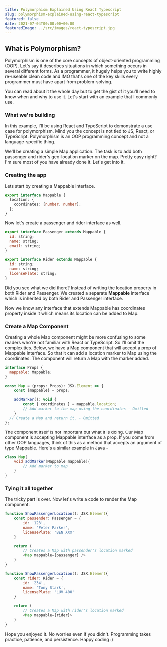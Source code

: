 ```yaml
---
title: Polymorphism Explained Using React Typescript
slug: polymorphism-explained-using-react-typescript
featured: false
date: 2021-07-04T00:00:00+00:00
featuredImage: ../src/images/react-typescript.jpg
---
```


## What is Polymorphism?

Polymorphism is one of the core concepts of object-oriented programming (OOP). Let's say it describes situations in which something occurs in several different forms. As a programmer, it hugely helps you to write highly re-useable clean code and IMO that's one of the key skills every programmer must have apart from problem-solving.

You can read about it the whole day but to get the gist of it you'll need to know when and why to use it. Let's start with an example that I commonly use.

### What we're building

In this example, I'll be using React and TypeScript to demonstrate a use case for polymorphism. Mind you the concept is not tied to JS, React, or TypeScript. Polymorphism is an OOP programming concept and not a language-specific thing.

We'll be creating a simple Map application. The task is to add both passenger and rider's geo-location marker on the map. Pretty easy right? I'm sure most of you have already done it. Let's get into it.

### Creating the app

Lets start by creating a Mappable interface.

```typescript
export interface Mappable {
  location: {
    coordinates: [number, number];
  };
}
```

Now let's create a passenger and rider interface as well.

```javascript
export interface Passenger extends Mappable {
  id: string;
  name: string;
  email: string;
}

export interface Rider extends Mappable {
  id: string;
  name: string;
  licensePlate: string;
}
```

Did you see what we did there? Instead of writing the location property in both Rider and Passenger. We created a separate **Mappable** interface which is inherited by both Rider and Passenger interface.

Now we know any interface that extends Mappable has coordinates property inside it which means its location can be added to Map.

### Create a Map Component

Creating a whole Map component might be more confusing to some readers who're not familiar with React or TypeScript. So I'll omit the complexities. Below, we have a Map component that will accept a prop of Mappable interface. So that it can add a location marker to Map using the coordinates. The component will return a Map with the marker added.

```javascript
interface Props {
  mappable: Mappable;
}

const Map = (props: Props): JSX.Element => {
    const {mappable} = props;

    addMarker(): void {
        const { coordinates } = mappable.location;
        // Add marker to the map using the coordinates - Omitted
    }
  // Create a Map and return it. - Omitted
};
```

The component itself is not important but what it is doing. Our Map component is accepting Mappable interface as a prop. If you come from other OOP languages, think of this as a method that accepts an argument of type Mappable. Here's a similar example in Java -

```java
class Map{
    void addMarker(Mappable mappable){
        // Add marker to map
    }
}
```

### Tying it all together

The tricky part is over. Now let's write a code to render the Map component.

```javascript
function ShowPassengerLocation(): JSX.Element{
    const passender: Passenger = {
        id: '123',
        name: 'Peter Parker',
        licensePlate: 'BEN XXX'
    }

    return (
        // Creates a Map with passender's location marked
        <Map mappable={passenger} />
    )
}

function ShowPassengerLocation(): JSX.Element{
    const rider: Rider = {
        id: '234',
        name: 'Tony Stark',
        licensePlate: 'LUV 400'
    }

    return (
        // Creates a Map with rider's location marked
        <Map mappable={rider}>
    )
}
```

Hope you enjoyed it. No worries even if you didn't. Programming takes practice, patience, and persistence. Happy coding :)
